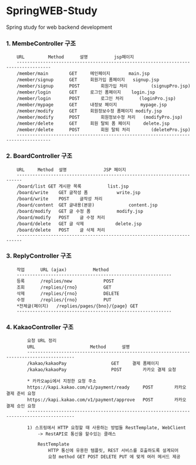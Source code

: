 # SpringWEB-Study
Spring study for web backend development








### 1. MembeController  구조
		
		URL			Method		설명 			jsp페이지 
		-----------------------------------------------------------------------------------
		/member/main		GET		메인페이지 		main.jsp
		/member/signup		GET		회원가입 폼페이지 	signup.jsp
		/member/signup		POST		회원가입 처리 		(signupPro.jsp) 
		/member/login		GET		로그인 폼페이지 	login.jsp
		/member/login		POST		로그인 처리 		(loginPro.jsp) 
		/member/mypage		GET		내정보 페이지 		mypage.jsp
		/member/modify		GET		회원정보수정 폼페이지	modify.jsp
		/member/modify		POST		회원정보수정 처리	(modifyPro.jsp) 
		/member/delete		GET		회원 탈퇴 폼 페이지 	delete.jsp
		/member/delete		POST		회원 탈퇴 처리 		(deletePro.jsp)
		-----------------------------------------------------------------------------------


### 2. BoardController 구조
		
    	URL		Method	설명				JSP 페이지 
    	------------------------------------------------------------------------
    	/board/list	GET	게시판 목록 			list.jsp
    	/board/write	GET	글작성 폼 			write.jsp
    	/board/write	POST	글작성 처리 
    	/board/content	GET	글내용(본문) 			content.jsp
    	/board/modify	GET	글 수정 폼 			modify.jsp 
    	/board/modify	POST	글 수정 처리 
    	/board/delete	GET	글 삭제 			delete.jsp
    	/board/delete	POST	글 삭제 처리 
    	------------------------------------------------------------------------



### 3. ReplyController 구조 
		
		작업		URL (ajax)			Method 
		-----------------------------------------------------------
		등록		/replies/new			POST
		조회		/replies/{rno}			GET
		삭제		/replies/{rno}			DELETE 
		수정		/replies/{rno}			PUT 
		*전체글(페이지)	/replies/pages/{bno}/{page}	GET
		-----------------------------------------------------------

### 4. KakaoController 구조 

	    	요청 URL 정리 
	    	URL						Method		설명 
	    	----------------------------------------------------------------------------------------
	    	/kakao/kakaoPay					GET		결제 폼페이지 
	    	/kakao/kakaoPay					POST		카카오 결제 요청 
	
	    	* 카카오api에서 지정한 요청 주소 
	    	https://kapi.kakao.com/v1/payment/ready		POST		카카오 결제 준비 요청 
	    	https://kapi.kakao.com/v1/payment/approve	POST		카카오 결제 승인 요청 
	    	----------------------------------------------------------------------------------------

	    	1) 스프링에서 HTTP 요청할 때 사용하는 방법들 RestTemplate, WebClient
	    		-> RestAPI로 통신을 할수있는 클래스 

	    		RestTemplate
	    			HTTP 통신에 유용한 템플릿, REST 서비스를 호출하도록 설계되어
	    			요청 method GET POST DELETE PUT 에 맞게 여러 메서드 제공 
			
